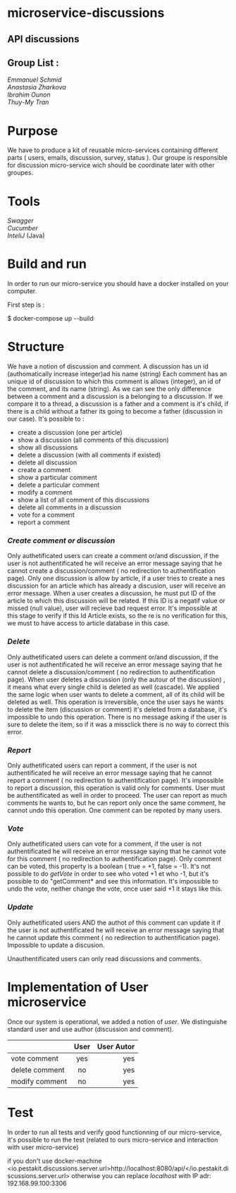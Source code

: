 # microservice-discussions
## API discussions
## Group List :
*Emmanuel Schmid* </br>
*Anastasia Zharkova* </br>
*Ibrahim Ounon* </br>
*Thuy-My Tran* </br>

# Purpose
We have to produce a kit of reusable micro-services containing different parts ( users, emails, discussion, survey, status ). Our groupe is responsible for discussion micro-service wich should be coordinate later with other groupes.  

# Tools 
*Swagger* </br>
*Cucumber* </br>
*InteliJ* (Java) </br>

# Build and run

In order to run our micro-service you should have a docker installed on your computer. 

First step is : 

$ docker-compose up --build





# Structure
We have a notion of discussion and comment.  A discussion has un id (authomatically increase integer)ad his name (string)
Each comment has an unique id of discussion to which this comment is allows (integer), an id of the comment, and its name (string). As we can see the only difference between a comment and a discussion is a belonging to a discussion. If we compare it to a thread, a discussion is a father and a comment is it's child, if there is a child without a father its going to become a father (discussion in our case).
It's possible to : 
- create a discussion (one per article)
- show a discussion (all comments of this discussion)
- show all discussions
- delete a discussion (with all comments if existed)
- delete all discussion
- create a comment
- show a particular comment
- delete a particular comment
- modify a comment
- show a list of all comment of this discussions
- delete all comments in a discussion
- vote for a comment
- report a comment



### *Create comment or discussion* </br>
Only authetificated users can create a comment or/and discussion, if the user is not authentificated he will receive an error message saying that he cannot create a discussion/comment ( no redirection to authentification page). 
Only one discussion is allow by article, if a user tries to create a nes discussion for an article which has already a discusion, user will receive an error message. 
When a user creates a discussion, he must put ID of the article to which this discussion will be related. If this ID is a negatif value or missed (null value), user will recieve bad request error. It's impossible at this stage to verify if this Id Article exists, so the re is no verification for this, we must to have access to article database in this case.

### *Delete* </br>
Only authetificated users can delete a comment or/and discussion, if the user is not authentificated he will receive an error message saying that he cannot delete a discussion/comment ( no redirection to authentification page). 
When user deletes a discussion (only the autour of the discussion) , it means what every single child is deleted as well (cascade). We applied the same logic when user wants to delete a comment, all of its child will be deleted as well. This operation is irreversible, once the user says he wants to delete the item (discussion or comment) it's deleted from a database, it's impossible to undo this operation. There is no message asking if the user is sure to delete the item, so if it was a missclick there is no way to correct this error. 

### *Report* </br>
Only authetificated users can report a comment, if the user is not authentificated he will receive an error message saying that he cannot report a comment ( no redirection to authentification page). 
It's impossible to report a discussion, this operation is valid only for comments. User must be authentificated as well in order to proceed. The user can report as much comments he wants to, but he can report only once the same comment, he cannot undo this operation. One comment can be repoted by many users.   

### *Vote* </br>
Only authetificated users can vote for a comment, if the user is not authentificated he will receive an error message saying that he cannot vote for this comment ( no redirection to authentification page). 
Only comment can be voted, this property is a boolean ( true = +1, false = -1). It's not possible to do *getVote* in order to see who voted +1 et who -1, but it's possible to do "getComment* and see this information. It's impossible to undo the vote, neither change the vote, once user said +1 it stays like this.

### *Update* 
Only authetificated users AND the authot of this comment can update it if the user is not authentificated he will receive an error message saying that he cannot update this comment ( no redirection to authentification page). 
Impossible to update a discusion.

Unauthentificated users can only read discussions and comments. 


# Implementation of User microservice

Once our system is operational, we added a notion of *user*.  We distinguishe standard user and use author (discussion and comment).

|    |      User    |  User Autor |
|----------|:-------------:|------:|
| vote comment |  yes | yes |
| delete comment |   no  |   yes |
| modify comment |no |    yes |
    
 
 # Test
 
In order to run all tests and verify good functionning of our micro-service, it's possible to run the test (related to ours micro-service and interaction with user micro-service)
 
 if you don't use docker-machine
   <io.pestakit.discussions.server.url>http://localhost:8080/api/</io.pestakit.discussions.server.url>
   otherwise you can replace *localhost* with IP adr: 192.168.99.100:3306

